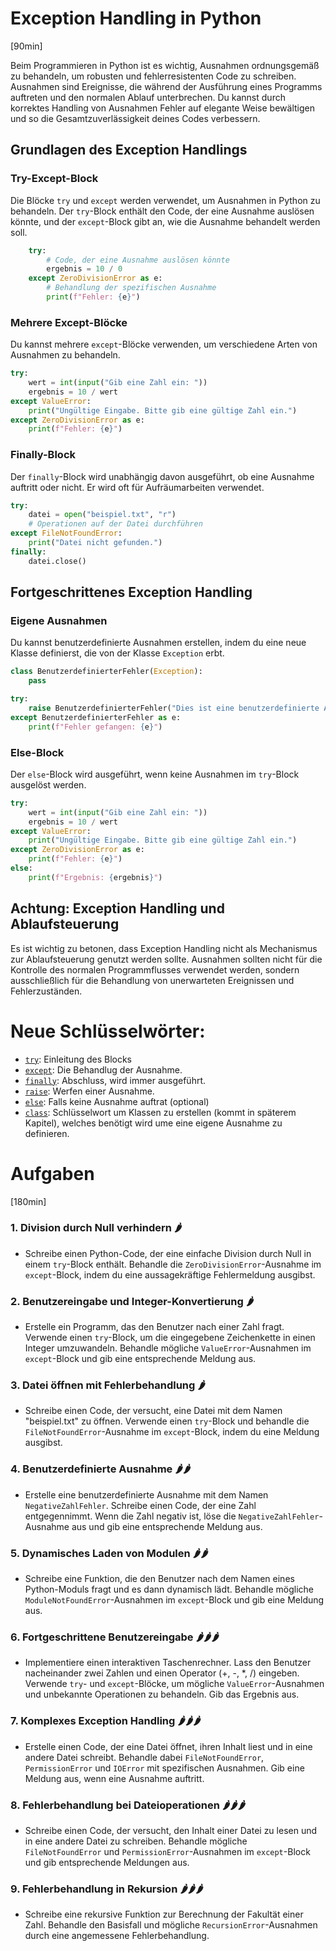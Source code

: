 # Exception Handling in Python
[90min]

Beim Programmieren in Python ist es wichtig, Ausnahmen ordnungsgemäß zu behandeln, um robusten und fehlerresistenten Code zu schreiben. Ausnahmen sind Ereignisse, die während der Ausführung eines Programms auftreten und den normalen Ablauf unterbrechen. Du kannst durch korrektes Handling von Ausnahmen Fehler auf elegante Weise bewältigen und so die Gesamtzuverlässigkeit deines Codes verbessern.

## Grundlagen des Exception Handlings

### Try-Except-Block

Die Blöcke `try` und `except` werden verwendet, um Ausnahmen in Python zu behandeln. Der `try`-Block enthält den Code, der eine Ausnahme auslösen könnte, und der `except`-Block gibt an, wie die Ausnahme behandelt werden soll.

```python
    try:
        # Code, der eine Ausnahme auslösen könnte
        ergebnis = 10 / 0
    except ZeroDivisionError as e:
        # Behandlung der spezifischen Ausnahme
        print(f"Fehler: {e}")
```

### Mehrere Except-Blöcke

Du kannst mehrere `except`-Blöcke verwenden, um verschiedene Arten von Ausnahmen zu behandeln.

```python
try:
    wert = int(input("Gib eine Zahl ein: "))
    ergebnis = 10 / wert
except ValueError:
    print("Ungültige Eingabe. Bitte gib eine gültige Zahl ein.")
except ZeroDivisionError as e:
    print(f"Fehler: {e}")
```

### Finally-Block

Der `finally`-Block wird unabhängig davon ausgeführt, ob eine Ausnahme auftritt oder nicht. Er wird oft für Aufräumarbeiten verwendet.

```python
try:
    datei = open("beispiel.txt", "r")
    # Operationen auf der Datei durchführen
except FileNotFoundError:
    print("Datei nicht gefunden.")
finally:
    datei.close()
```

## Fortgeschrittenes Exception Handling

### Eigene Ausnahmen

Du kannst benutzerdefinierte Ausnahmen erstellen, indem du eine neue Klasse definierst, die von der Klasse `Exception` erbt.

```python
class BenutzerdefinierterFehler(Exception):
    pass

try:
    raise BenutzerdefinierterFehler("Dies ist eine benutzerdefinierte Ausnahme.")
except BenutzerdefinierterFehler as e:
    print(f"Fehler gefangen: {e}")
```

### Else-Block

Der `else`-Block wird ausgeführt, wenn keine Ausnahmen im `try`-Block ausgelöst werden.

```python
try:
    wert = int(input("Gib eine Zahl ein: "))
    ergebnis = 10 / wert
except ValueError:
    print("Ungültige Eingabe. Bitte gib eine gültige Zahl ein.")
except ZeroDivisionError as e:
    print(f"Fehler: {e}")
else:
    print(f"Ergebnis: {ergebnis}")
```

## Achtung: Exception Handling und Ablaufsteuerung

Es ist wichtig zu betonen, dass Exception Handling nicht als Mechanismus zur Ablaufsteuerung genutzt werden sollte. Ausnahmen sollten nicht für die Kontrolle des normalen Programmflusses verwendet werden, sondern ausschließlich für die Behandlung von unerwarteten Ereignissen und Fehlerzuständen.


# Neue Schlüsselwörter:

- [`try`](https://docs.python.org/3/reference/compound_stmts.html#the-try-statement): Einleitung des Blocks
- [`except`](https://docs.python.org/3/reference/compound_stmts.html#the-try-statement): Die Behandlug der Ausnahme.
- [`finally`](https://docs.python.org/3/reference/compound_stmts.html#the-try-statement): Abschluss, wird immer ausgeführt.
- [`raise`](https://docs.python.org/3/reference/simple_stmts.html#the-raise-statement): Werfen einer Ausnahme.
- [`else`](https://docs.python.org/3/reference/compound_stmts.html#the-try-statement): Falls keine Ausnahme auftrat (optional)
- [`class`](https://docs.python.org/3/tutorial/classes.html): Schlüsselwort um Klassen zu erstellen (kommt in späterem Kapitel), welches benötigt wird ume eine eigene Ausnahme zu definieren.

# Aufgaben

[180min]

### 1. Division durch Null verhindern 🌶️
   - Schreibe einen Python-Code, der eine einfache Division durch Null in einem `try`-Block enthält. Behandle die `ZeroDivisionError`-Ausnahme im `except`-Block, indem du eine aussagekräftige Fehlermeldung ausgibst.

### 2. Benutzereingabe und Integer-Konvertierung 🌶️
   - Erstelle ein Programm, das den Benutzer nach einer Zahl fragt. Verwende einen `try`-Block, um die eingegebene Zeichenkette in einen Integer umzuwandeln. Behandle mögliche `ValueError`-Ausnahmen im `except`-Block und gib eine entsprechende Meldung aus.

### 3. Datei öffnen mit Fehlerbehandlung 🌶️
   - Schreibe einen Code, der versucht, eine Datei mit dem Namen "beispiel.txt" zu öffnen. Verwende einen `try`-Block und behandle die `FileNotFoundError`-Ausnahme im `except`-Block, indem du eine Meldung ausgibst.

### 4. Benutzerdefinierte Ausnahme 🌶️🌶️
   - Erstelle eine benutzerdefinierte Ausnahme mit dem Namen `NegativeZahlFehler`. Schreibe einen Code, der eine Zahl entgegennimmt. Wenn die Zahl negativ ist, löse die `NegativeZahlFehler`-Ausnahme aus und gib eine entsprechende Meldung aus.

### 5. Dynamisches Laden von Modulen 🌶️🌶️
   - Schreibe eine Funktion, die den Benutzer nach dem Namen eines Python-Moduls fragt und es dann dynamisch lädt. Behandle mögliche `ModuleNotFoundError`-Ausnahmen im `except`-Block und gib eine Meldung aus.

### 6. Fortgeschrittene Benutzereingabe 🌶️🌶️🌶️
   - Implementiere einen interaktiven Taschenrechner. Lass den Benutzer nacheinander zwei Zahlen und einen Operator (+, -, *, /) eingeben. Verwende `try`- und `except`-Blöcke, um mögliche `ValueError`-Ausnahmen und unbekannte Operationen zu behandeln. Gib das Ergebnis aus.

### 7. Komplexes Exception Handling 🌶️🌶️🌶️
   - Erstelle einen Code, der eine Datei öffnet, ihren Inhalt liest und in eine andere Datei schreibt. Behandle dabei `FileNotFoundError`, `PermissionError` und `IOError` mit spezifischen Ausnahmen. Gib eine Meldung aus, wenn eine Ausnahme auftritt.

### 8. Fehlerbehandlung bei Dateioperationen 🌶️🌶️🌶️
   - Schreibe einen Code, der versucht, den Inhalt einer Datei zu lesen und in eine andere Datei zu schreiben. Behandle mögliche `FileNotFoundError` und `PermissionError`-Ausnahmen im `except`-Block und gib entsprechende Meldungen aus.


### 9. Fehlerbehandlung in Rekursion 🌶️🌶️🌶️
   - Schreibe eine rekursive Funktion zur Berechnung der Fakultät einer Zahl. Behandle den Basisfall und mögliche `RecursionError`-Ausnahmen durch eine angemessene Fehlerbehandlung.

